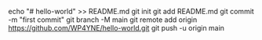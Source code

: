 echo "# hello-world" >> README.md
git init
git add README.md
git commit -m "first commit"
git branch -M main
git remote add origin https://github.com/WP4YNE/hello-world.git
git push -u origin main
